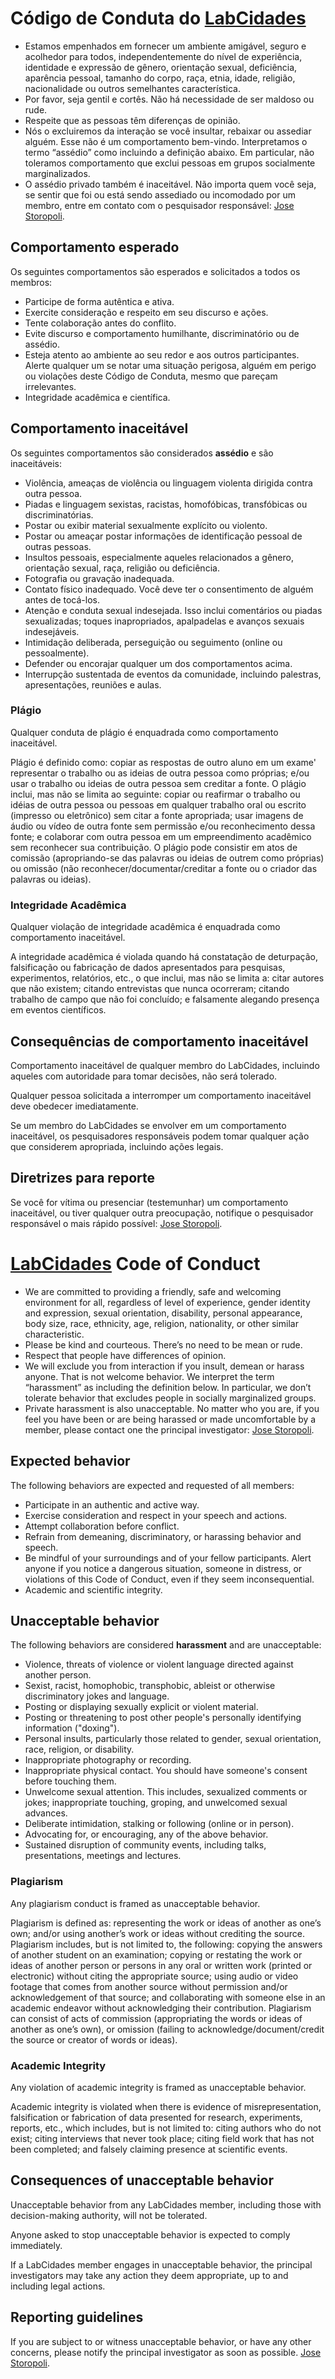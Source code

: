 # Código de Conduta do [LabCidades](https://labcidades.github.io)

* Estamos empenhados em fornecer um ambiente amigável, seguro e acolhedor para todos, independentemente do nível de experiência, identidade e expressão de gênero, orientação sexual, deficiência, aparência pessoal, tamanho do corpo, raça, etnia, idade, religião, nacionalidade ou outros semelhantes característica.
* Por favor, seja gentil e cortês. Não há necessidade de ser maldoso ou rude.
* Respeite que as pessoas têm diferenças de opinião.
* Nós o excluiremos da interação se você insultar, rebaixar ou assediar alguém. Esse não é um comportamento bem-vindo. Interpretamos o termo “assédio” como incluindo a definição abaixo. Em particular, não toleramos comportamento que exclui pessoas em grupos socialmente marginalizados.
* O assédio privado também é inaceitável. Não importa quem você seja, se sentir que foi ou está sendo assediado ou incomodado por um membro, entre em contato com o pesquisador responsável: [Jose Storopoli](https://github.com/storopoli).

## Comportamento esperado

Os seguintes comportamentos são esperados e solicitados a todos os membros:

* Participe de forma autêntica e ativa.
* Exercite consideração e respeito em seu discurso e ações.
* Tente colaboração antes do conflito.
* Evite discurso e comportamento humilhante, discriminatório ou de assédio.
* Esteja atento ao ambiente ao seu redor e aos outros participantes. Alerte qualquer um se notar uma situação perigosa, alguém em perigo ou violações deste Código de Conduta, mesmo que pareçam irrelevantes.
* Integridade acadêmica e científica.

## Comportamento inaceitável

Os seguintes comportamentos são considerados **assédio** e são inaceitáveis:

* Violência, ameaças de violência ou linguagem violenta dirigida contra outra pessoa.
* Piadas e linguagem sexistas, racistas, homofóbicas, transfóbicas ou discriminatórias.
* Postar ou exibir material sexualmente explícito ou violento.
* Postar ou ameaçar postar informações de identificação pessoal de outras pessoas.
* Insultos pessoais, especialmente aqueles relacionados a gênero, orientação sexual, raça, religião ou deficiência.
* Fotografia ou gravação inadequada.
* Contato físico inadequado. Você deve ter o consentimento de alguém antes de tocá-los.
* Atenção e conduta sexual indesejada. Isso inclui comentários ou piadas sexualizadas; toques inapropriados, apalpadelas e avanços sexuais indesejáveis.
* Intimidação deliberada, perseguição ou seguimento (online ou pessoalmente).
* Defender ou encorajar qualquer um dos comportamentos acima.
* Interrupção sustentada de eventos da comunidade, incluindo palestras, apresentações, reuniões e aulas.

### Plágio

Qualquer conduta de plágio é enquadrada como comportamento inaceitável.

Plágio é definido como: copiar as respostas de outro aluno em um exame' representar o trabalho ou as ideias de outra pessoa como próprias; e/ou usar o trabalho ou ideias de outra pessoa sem creditar a fonte. O plágio inclui, mas não se limita ao seguinte: copiar ou reafirmar o trabalho ou idéias de outra pessoa ou pessoas em qualquer trabalho oral ou escrito (impresso ou eletrônico) sem citar a fonte apropriada; usar imagens de áudio ou vídeo de outra fonte sem permissão e/ou reconhecimento dessa fonte; e colaborar com outra pessoa em um empreendimento acadêmico sem reconhecer sua contribuição. O plágio pode consistir em atos de comissão (apropriando-se das palavras ou ideias de outrem como próprias) ou omissão (não reconhecer/documentar/creditar a fonte ou o criador das palavras ou ideias).

### Integridade Acadêmica

Qualquer violação de integridade acadêmica é enquadrada como comportamento inaceitável.

A integridade acadêmica é violada quando há constatação de deturpação, falsificação ou fabricação de dados apresentados para pesquisas, experimentos, relatórios, etc., o que inclui, mas não se limita a: citar autores que não existem; citando entrevistas que nunca ocorreram; citando trabalho de campo que não foi concluído; e falsamente alegando presença em eventos científicos.

## Consequências de comportamento inaceitável

Comportamento inaceitável de qualquer membro do LabCidades, incluindo aqueles com autoridade para tomar decisões, não será tolerado.

Qualquer pessoa solicitada a interromper um comportamento inaceitável deve obedecer imediatamente.

Se um membro do LabCidades se envolver em um comportamento inaceitável, os pesquisadores responsáveis podem tomar qualquer ação que considerem apropriada, incluindo ações legais.

## Diretrizes para reporte

Se você for vítima ou presenciar (testemunhar) um comportamento inaceitável, ou tiver qualquer outra preocupação, notifique o pesquisador responsável o mais rápido possível: [Jose Storopoli](https://github.com/storopoli).

# [LabCidades](https://labcidades.github.io) Code of Conduct

* We are committed to providing a friendly, safe and welcoming environment for all, regardless of level of experience, gender identity and expression, sexual orientation, disability, personal appearance, body size, race, ethnicity, age, religion, nationality, or other similar characteristic.
* Please be kind and courteous. There’s no need to be mean or rude.
* Respect that people have differences of opinion.
* We will exclude you from interaction if you insult, demean or harass anyone. That is not welcome behavior. We interpret the term “harassment” as including the definition below. In particular, we don’t tolerate behavior that excludes people in socially marginalized groups.
* Private harassment is also unacceptable. No matter who you are, if you feel you have been or are being harassed or made uncomfortable by a member, please contact one the principal investigator: [Jose Storopoli](https://github.com/storopoli).

## Expected behavior

The following behaviors are expected and requested of all members:

* Participate in an authentic and active way.
* Exercise consideration and respect in your speech and actions.
* Attempt collaboration before conflict.
* Refrain from demeaning, discriminatory, or harassing behavior and speech.
* Be mindful of your surroundings and of your fellow participants. Alert anyone if you notice a dangerous situation, someone in distress, or violations of this Code of Conduct, even if they seem inconsequential.
* Academic and scientific integrity.

## Unacceptable behavior 

The following behaviors are considered **harassment** and are unacceptable:

* Violence, threats of violence or violent language directed against another person.
* Sexist, racist, homophobic, transphobic, ableist or otherwise discriminatory jokes and language.
* Posting or displaying sexually explicit or violent material.
* Posting or threatening to post other people's personally identifying information ("doxing").
* Personal insults, particularly those related to gender, sexual orientation, race, religion, or disability.
* Inappropriate photography or recording.
* Inappropriate physical contact. You should have someone's consent before touching them.
* Unwelcome sexual attention. This includes, sexualized comments or jokes; inappropriate touching, groping, and unwelcomed sexual advances.
* Deliberate intimidation, stalking or following (online or in person).
* Advocating for, or encouraging, any of the above behavior.
* Sustained disruption of community events, including talks, presentations, meetings and lectures.

### Plagiarism

Any plagiarism conduct is framed as unacceptable behavior.

Plagiarism is defined as: representing the work or ideas of another as one’s own; and/or using another’s work or ideas without crediting the source. Plagiarism includes, but is not limited to, the following: copying the answers of another student on an examination; copying or restating the work or ideas of another person or persons in any oral or written work (printed or electronic) without citing the appropriate source; using audio or video footage that comes from another source without permission and/or acknowledgement of that source; and collaborating with someone else in an academic endeavor without acknowledging their contribution. Plagiarism can consist of acts of commission (appropriating the words or ideas of another as one’s own), or omission (failing to acknowledge/document/credit the source or creator of words or ideas).

### Academic Integrity

Any violation of academic integrity is framed as unacceptable behavior.

Academic integrity is violated when there is evidence of misrepresentation, falsification or fabrication of data presented for research, experiments, reports, etc., which includes, but is not limited to: citing authors who do not exist; citing interviews that never took place; citing field work that has not been completed; and falsely claiming presence at scientific events.

## Consequences of unacceptable behavior

Unacceptable behavior from any LabCidades member, including those with decision-making authority, will not be tolerated.

Anyone asked to stop unacceptable behavior is expected to comply immediately.

If a LabCidades member engages in unacceptable behavior, the principal investigators may take any action they deem appropriate, up to and including legal actions.

## Reporting guidelines

If you are subject to or witness unacceptable behavior, or have any other concerns, please notify the principal investigator as soon as possible. [Jose Storopoli](https://github.com/storopoli).

